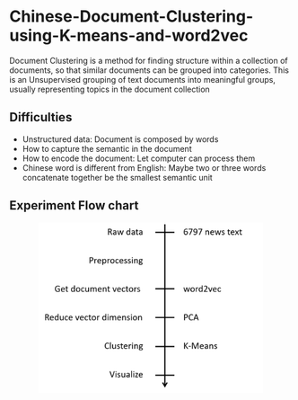 # Chinese-Document-Clustering-using-K-means-and-word2vec
Document Clustering is a method for finding structure within a collection of documents, so that similar documents can be grouped into categories. This is an Unsupervised grouping of text documents into meaningful groups, usually representing topics in the document collection

## Difficulties
+ Unstructured data: Document is composed by words 
+ How to capture the semantic in the document
+ How to encode the document: Let computer can process them
+ Chinese word is different from English: Maybe two or three words concatenate together be the smallest semantic unit

## Experiment Flow chart
<p align="center">
  <img width="400" src="https://github.com/ChienKangLu/Chinese-Document-Clustering-using-K-means-and-word2vec/blob/master/flow-chart.png" />
</p>
